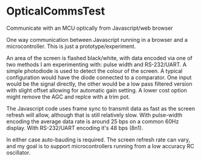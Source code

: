 # OpticalCommsTest
Communicate with an MCU optically from Javascript/web browser

One way communication between Javascript running in a browser and a microcontroller. This is just a prototype/experiment.

An area of the screen is flashed black/white, with data encoded via one of two methods I am experimenting with: pulse width and RS-232/UART. A simple photodiode is used to detect the colour of the screen. A typical configuration would have the diode connected to a comparator. One input would be the signal directly, the other would be a low pass filtered version with slight offset allowing for automatic gain setting. A lower cost option might remove the AGC and replce with a trim pot.

The Javascript code uses frame sync to transmit data as fast as the screen refresh will allow, although that is still relatively slow. With pulse-width encoding the average data rate is around 25 bps on a common 60Hz display. With RS-232/UART encoding it's 48 bps (8n1).

In either case auto-bauding is required. The screen refresh rate can vary, and my goal is to support microcontrollers running from a low accuracy RC oscillator.
